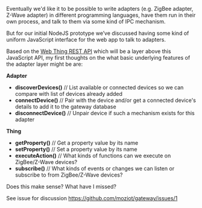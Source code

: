 Eventually we'd like it to be possible to write adapters (e.g. ZigBee adapter, Z-Wave adapter) in different programming languages, have them run in their own process, and talk to them via some kind of IPC mechanism.

But for our initial NodeJS prototype we’ve discussed having some kind of uniform JavaScript interface for the web app to talk to adapters.

Based on the [Web Thing REST API](https://moziot.github.io/wot/) which will be a layer above this JavaScript API, my first thoughts on the what basic underlying features of the adapter layer might be are:

**Adapter**

- **discoverDevices()** // List available or connected devices so we can compare with list of devices already added
- **connectDevice()** // Pair with the device and/or get a connected device's details to add it to the gateway database
- **disconnectDevice()** // Unpair device if such a mechanism exists for this adapter

**Thing**
- **getProperty()** // Get a property value by its name
- **setProperty()** // Set a property value by its name
- **executeAction()** // What kinds of functions can we execute on  ZigBee/Z-Wave devices?
- **subscribe()**  // What kinds of events or changes we can listen or subscribe to from ZigBee/Z-Wave devices?

Does this make sense? What have I missed?

See issue for discussion https://github.com/moziot/gateway/issues/1